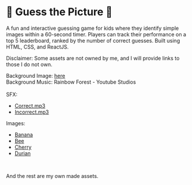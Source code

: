 # 🤔 Guess the Picture 🤔

A fun and interactive guessing game for kids where they identify simple images within a 60-second timer. Players can track their performance on a top 5 leaderboard, ranked by the number of correct guesses. Built using HTML, CSS, and ReactJS.

Disclaimer: Some assets are not owned by me, and I will provide links to those I do not own.

Background Image: [here](https://www.pinterest.com/pin/kids-background-lots-of-movement-free-cartoon-background-loop--584553226650751106/) <br>
Background Music: Rainbow Forest - Youtube Studios
<br><br>
SFX:
  - [Correct.mp3](https://www.youtube.com/watch?v=mhgOQmwaic4)
  - [Incorrect.mp3](https://www.youtube.com/watch?v=D8CjAH9MXx4)

Images:
  - [Banana](https://howtodrawforkids.com/how-to-draw-a-banana/)
  - [Bee](https://easydraweverything.com/animal/bee-drawing/)
  - [Cherry](https://easydrawingguides.com/how-to-draw-cherries/)
  - [Durian](https://www.vecteezy.com/vector-art/9959877-animated-durian-fruits-icon-clipart-hand-drawing-vector-illustration-image)
<br>

And the rest are my own made assets.

